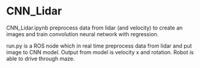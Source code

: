 # CNN_Lidar

CNN_Lidar.ipynb preprocess data from lidar (and velocity) to create an images and train convolution neural network with regression.

run.py is a ROS node which in real time preprocess data from lidar and put image to CNN model. Output from model is velocity x and rotation. Robot is able to drive through maze.
